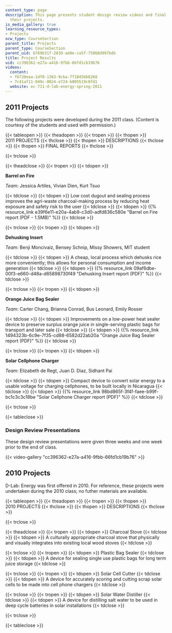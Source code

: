 ```yaml
---
content_type: page
description: This page presents student design review videos and final reports on
  their projects.
is_media_gallery: true
learning_resource_types:
- Projects
ocw_type: CourseSection
parent_title: Projects
parent_type: CourseSection
parent_uid: b769b31f-283d-ae0e-ca5f-75068d997bdb
title: Project Results
uid: cc396362-e27a-a416-9fbb-66fd1cb19b76
videos:
  content:
  - f6720eaa-1df0-1363-9cba-7f18456b8268
  - 7c41af11-049c-0024-e724-b005519c8fd1
  website: ec-711-d-lab-energy-spring-2011
---
```


2011 Projects
-------------

The following projects were developed during the 2011 class. (Content is courtesy of the students and used with permission.)

{{< tableopen >}}
{{< theadopen >}}
{{< tropen >}}
{{< thopen >}}
2011 PROJECTS
{{< thclose >}}
{{< thopen >}}
DESCRIPTIONS
{{< thclose >}}
{{< thopen >}}
FINAL REPORTS
{{< thclose >}}

{{< trclose >}}

{{< theadclose >}}
{{< tropen >}}
{{< tdopen >}}


**Barrel on Fire**

_Team_: Jessica Artiles, Vivian Dien, Kurt Tsuo


{{< tdclose >}}
{{< tdopen >}}
Low cost dugout and sealing process improves the agri-waste charcoal-making process by reducing heat exposure and safety risk to the user
{{< tdclose >}}
{{< tdopen >}}
{{% resource_link e39f6e11-e20a-4ab9-c3d0-adfd836c580e "Barrel on Fire report (PDF - 1.5MB)" %}}
{{< tdclose >}}

{{< trclose >}}
{{< tropen >}}
{{< tdopen >}}


**Dehusking Insert**

_Team_: Benji Moncivaiz, Bensey Schnip, Missy Showers, MIT student


{{< tdclose >}}
{{< tdopen >}}
A cheap, local process which dehusks rice more conveniently; this allows for personal consumption and income generation
{{< tdclose >}}
{{< tdopen >}}
{{% resource_link 09af6dbe-00f3-e660-d48a-d65898730f49 "Dehusking Insert report (PDF)" %}}
{{< tdclose >}}

{{< trclose >}}
{{< tropen >}}
{{< tdopen >}}


**Orange Juice Bag Sealer**

_Team_: Carter Chang, Brianna Conrad, Bus Leonard, Emily Rosser


{{< tdclose >}}
{{< tdopen >}}
Improvements on a low-power heat sealer device to preserve surplus orange juice in single-serving plastic bags for transport and later sale
{{< tdclose >}}
{{< tdopen >}}
{{% resource_link 1494323b-6c9e-7f35-cd88-6582d22ab20a "Orange Juice Bag Sealer report (PDF)" %}}
{{< tdclose >}}

{{< trclose >}}
{{< tropen >}}
{{< tdopen >}}


**Solar Cellphone Charger**

_Team_: Elizabeth de Regt, Juan D. Diaz, Sidhant Pai


{{< tdclose >}}
{{< tdopen >}}
Compact device to convert solar energy to a usable voltage for charging cellphones, to be built locally in Nicaragua
{{< tdclose >}}
{{< tdopen >}}
{{% resource_link 98bd865f-3f4f-faee-b99f-bc1c3c3c18be "Solar Cellphone Charger report (PDF)" %}}
{{< tdclose >}}

{{< trclose >}}

{{< tableclose >}}

### Design Review Presentations

These design review presentations were given three weeks and one week prior to the end of class.

{{< video-gallery "cc396362-e27a-a416-9fbb-66fd1cb19b76" >}}


2010 Projects
-------------

D-Lab: Energy was first offered in 2010. For reference, these projects were undertaken during the 2010 class; no futher materials are available.

{{< tableopen >}}
{{< theadopen >}}
{{< tropen >}}
{{< thopen >}}
2010 PROJECTS
{{< thclose >}}
{{< thopen >}}
DESCRIPTIONS
{{< thclose >}}

{{< trclose >}}

{{< theadclose >}}
{{< tropen >}}
{{< tdopen >}}
Charcoal Stove
{{< tdclose >}}
{{< tdopen >}}
A culturally appropriate charcoal stove that physically and visually integrates into existing local wood stoves
{{< tdclose >}}

{{< trclose >}}
{{< tropen >}}
{{< tdopen >}}
Plastic Bag Sealer
{{< tdclose >}}
{{< tdopen >}}
A device for sealing single use plastic bags for long term juice storage
{{< tdclose >}}

{{< trclose >}}
{{< tropen >}}
{{< tdopen >}}
Solar Cell Cutter
{{< tdclose >}}
{{< tdopen >}}
A device for accurately scoring and cutting scrap solar cells to be made into cell phone chargers
{{< tdclose >}}

{{< trclose >}}
{{< tropen >}}
{{< tdopen >}}
Solar Water Distiller
{{< tdclose >}}
{{< tdopen >}}
A device for distilling salt water to be used in deep cycle batteries in solar installations
{{< tdclose >}}

{{< trclose >}}

{{< tableclose >}}